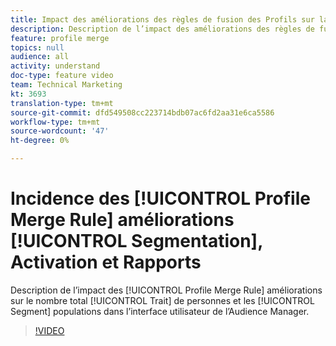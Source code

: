 ```yaml
---
title: Impact des améliorations des règles de fusion des Profils sur la segmentation, l’Activation et le Rapports
description: Description de l’impact des améliorations des règles de fusion de Profils sur les populations de caractéristiques totales et de segments dans l’interface utilisateur de l’Audience Manager
feature: profile merge
topics: null
audience: all
activity: understand
doc-type: feature video
team: Technical Marketing
kt: 3693
translation-type: tm+mt
source-git-commit: dfd549508cc223714bdb07ac6fd2aa31e6ca5586
workflow-type: tm+mt
source-wordcount: '47'
ht-degree: 0%

---
```



# Incidence des [!UICONTROL Profile Merge Rule] améliorations [!UICONTROL Segmentation], Activation et Rapports

Description de l’impact des [!UICONTROL Profile Merge Rule] améliorations sur le nombre total [!UICONTROL Trait] de personnes et les [!UICONTROL Segment] populations dans l’interface utilisateur de l’Audience Manager.

>[!VIDEO](https://video.tv.adobe.com/v/28972/?quality=12)
